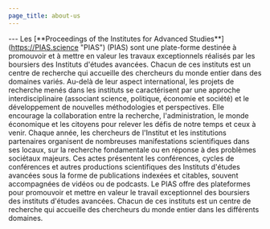 ```yaml
---
page_title: about-us
---
```

\---
Les \[\*\*Proceedings of the Institutes for Advanced Studies\*\*\] (https://PIAS.science "PIAS") (PIAS) sont une plate-forme destinée à promouvoir et à mettre en valeur les travaux exceptionnels réalisés par les boursiers des Instituts d'études avancées. Chacun de ces instituts est un centre de recherche qui accueille des chercheurs du monde entier dans des domaines variés.
Au-delà de leur aspect international, les projets de recherche menés dans les instituts se caractérisent par une approche interdisciplinaire (associant science, politique, économie et société) et le développement de nouvelles méthodologies et perspectives. Elle encourage la collaboration entre la recherche, l'administration, le monde économique et les citoyens pour relever les défis de notre temps et ceux à venir.
Chaque année, les chercheurs de l'Institut et les institutions partenaires organisent de nombreuses manifestations scientifiques dans ses locaux, sur la recherche fondamentale ou en réponse à des problèmes sociétaux majeurs.
Ces actes présentent les conférences, cycles de conférences et autres productions scientifiques des Instituts d'études avancées sous la forme de publications indexées et citables, souvent accompagnées de vidéos ou de podcasts. Le PIAS offre des plateformes pour promouvoir et mettre en valeur le travail exceptionnel des boursiers des instituts d'études avancées. Chacun de ces instituts est un centre de recherche qui accueille des chercheurs du monde entier dans les différents domaines.